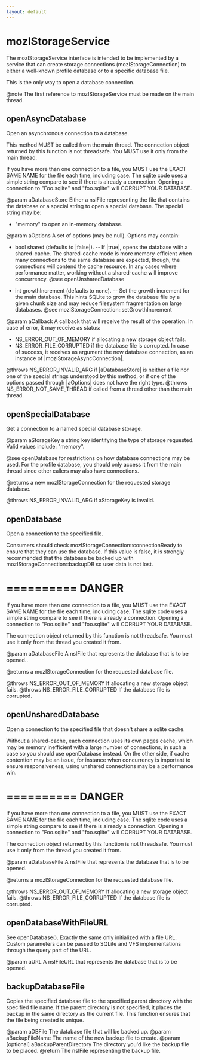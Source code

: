 ```yaml
---
layout: default
---
```


# mozIStorageService #

The mozIStorageService interface is intended to be implemented by
a service that can create storage connections (mozIStorageConnection)
to either a well-known profile database or to a specific database file.

This is the only way to open a database connection.

@note The first reference to mozIStorageService must be made on the main
thread.


## openAsyncDatabase ##

Open an asynchronous connection to a database.

This method MUST be called from the main thread. The connection object
returned by this function is not threadsafe. You MUST use it only from
the main thread.

If you have more than one connection to a file, you MUST use the EXACT
SAME NAME for the file each time, including case. The sqlite code uses
a simple string compare to see if there is already a connection. Opening
a connection to "Foo.sqlite" and "foo.sqlite" will CORRUPT YOUR DATABASE.

@param aDatabaseStore Either a nsIFile representing the file that contains
the database or a special string to open a special database. The special
string may be:
- "memory" to open an in-memory database.

@param aOptions A set of options (may be null). Options may contain:
- bool shared (defaults to |false|).
  -- If |true|, opens the database with a shared-cache. The
    shared-cache mode is more memory-efficient when many
    connections to the same database are expected, though, the
    connections will contend the cache resource. In any cases
    where performance matter, working without a shared-cache will
    improve concurrency.  @see openUnsharedDatabase

- int growthIncrement (defaults to none).
  -- Set the growth increment for the main database.  This hints SQLite to
     grow the database file by a given chunk size and may reduce
     filesystem fragmentation on large databases.
     @see mozIStorageConnection::setGrowthIncrement

@param aCallback A callback that will receive the result of the operation.
 In case of error, it may receive as status:
 - NS_ERROR_OUT_OF_MEMORY if allocating a new storage object fails.
 - NS_ERROR_FILE_CORRUPTED if the database file is corrupted.
 In case of success, it receives as argument the new database
 connection, as an instance of |mozIStorageAsyncConnection|.

@throws NS_ERROR_INVALID_ARG if |aDatabaseStore| is neither a file nor
        one of the special strings understood by this method, or if one of
        the options passed through |aOptions| does not have the right type.
@throws NS_ERROR_NOT_SAME_THREAD if called from a thread other than the
        main thread.


## openSpecialDatabase ##

Get a connection to a named special database storage.

@param aStorageKey a string key identifying the type of storage
requested.  Valid values include: "memory".

@see openDatabase for restrictions on how database connections may be
used. For the profile database, you should only access it from the main
thread since other callers may also have connections.

@returns a new mozIStorageConnection for the requested
storage database.

@throws NS_ERROR_INVALID_ARG if aStorageKey is invalid.


## openDatabase ##

Open a connection to the specified file.

Consumers should check mozIStorageConnection::connectionReady to ensure
that they can use the database.  If this value is false, it is strongly
recommended that the database be backed up with
mozIStorageConnection::backupDB so user data is not lost.

==========
  DANGER
==========

If you have more than one connection to a file, you MUST use the EXACT
SAME NAME for the file each time, including case. The sqlite code uses
a simple string compare to see if there is already a connection. Opening
a connection to "Foo.sqlite" and "foo.sqlite" will CORRUPT YOUR DATABASE.

The connection object returned by this function is not threadsafe. You must
use it only from the thread you created it from.

@param aDatabaseFile
       A nsIFile that represents the database that is to be opened..

@returns a mozIStorageConnection for the requested database file.

@throws NS_ERROR_OUT_OF_MEMORY
        If allocating a new storage object fails.
@throws NS_ERROR_FILE_CORRUPTED
        If the database file is corrupted.


## openUnsharedDatabase ##

Open a connection to the specified file that doesn't share a sqlite cache.

Without a shared-cache, each connection uses its own pages cache, which
may be memory inefficient with a large number of connections, in such a
case so you should use openDatabase instead.  On the other side, if cache
contention may be an issue, for instance when concurrency is important to
ensure responsiveness, using unshared connections may be a performance win.

==========
  DANGER
==========

If you have more than one connection to a file, you MUST use the EXACT
SAME NAME for the file each time, including case. The sqlite code uses
a simple string compare to see if there is already a connection. Opening
a connection to "Foo.sqlite" and "foo.sqlite" will CORRUPT YOUR DATABASE.

The connection object returned by this function is not threadsafe. You must
use it only from the thread you created it from.

@param aDatabaseFile
       A nsIFile that represents the database that is to be opened.

@returns a mozIStorageConnection for the requested database file.

@throws NS_ERROR_OUT_OF_MEMORY
        If allocating a new storage object fails.
@throws NS_ERROR_FILE_CORRUPTED
        If the database file is corrupted.


## openDatabaseWithFileURL ##

See openDatabase(). Exactly the same only initialized with a file URL.
Custom parameters can be passed to SQLite and VFS implementations through
the query part of the URL.

@param aURL
       A nsIFileURL that represents the database that is to be opened.


## backupDatabaseFile ##

Copies the specified database file to the specified parent directory with
the specified file name.  If the parent directory is not specified, it
places the backup in the same directory as the current file.  This function
ensures that the file being created is unique.

@param aDBFile
       The database file that will be backed up.
@param aBackupFileName
       The name of the new backup file to create.
@param [optional] aBackupParentDirectory
       The directory you'd like the backup file to be placed.
@return The nsIFile representing the backup file.

